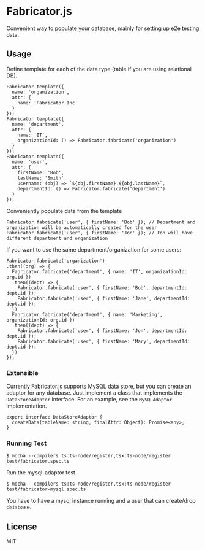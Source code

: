 # Fabricator.js

Convenient way to populate your database, mainly for setting up e2e testing data.

## Usage

Define template for each of the data type (table if you are using relational DB).

```
Fabricator.template({
  name: 'organization',
  attr: {
    name: 'Fabricator Inc'
  }
});
Fabricator.template({
  name: 'department',
  attr: {
    name: 'IT',
    organizationId: () => Fabricator.fabricate('organization')
  }
});
Fabricator.template({
  name: 'user',
  attr: {
    firstName: 'Bob',
    lastName: 'Smith',
    username: (obj) => `${obj.firstName}.${obj.lastName}`,
    departmentId: () => Fabricator.fabricate('department')
  }
});
```

Conveniently populate data from the template

```
Fabricator.fabricate('user', { firstName: 'Bob' }); // Department and organization will be automatically created for the user
Fabricator.fabricate('user', { firstName: 'Jon' }); // Jon will have different department and organization
```

If you want to use the same department/organization for some users:

```
Fabricator.fabricate('organization')
.then((org) => {
  Fabricator.fabricate('department', { name: 'IT', organizationId: org.id })
  .then((dept) => {
    Fabricator.fabricate('user', { firstName: 'Bob', departmentId: dept.id });
    Fabricator.fabricate('user', { firstName: 'Jane', departmentId: dept.id });
  })
  Fabricator.fabricate('department', { name: 'Marketing', organizationId: org.id })
  .then((dept) => {
    Fabricator.fabricate('user', { firstName: 'Jon', departmentId: dept.id });
    Fabricator.fabricate('user', { firstName: 'Mary', departmentId: dept.id });
  })
});
```

### Extensible

Currently Fabricator.js supports MySQL data store, but you can create an adaptor for any database.
Just implement a class that implements the `DataStoreAdaptor` interface. For an example, see the
`MySQLAdaptor` implementation.

```
export interface DataStoreAdaptor {
  createData(tableName: string, finalAttr: Object): Promise<any>;
}
```

### Running Test

```
$ mocha --compilers ts:ts-node/register,tsx:ts-node/register test/fabricator.spec.ts
```

Run the mysql-adaptor test

```
$ mocha --compilers ts:ts-node/register,tsx:ts-node/register test/fabricator-mysql.spec.ts
```

You have to have a mysql instance running and a user that can create/drop database.

## License

MIT
